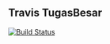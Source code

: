 


## Travis TugasBesar
[![Build Status](https://travis-ci.org/Brogalang/TugasBesar.svg?branch=master)](https://travis-ci.org/Brogalang/TugasBesar)

